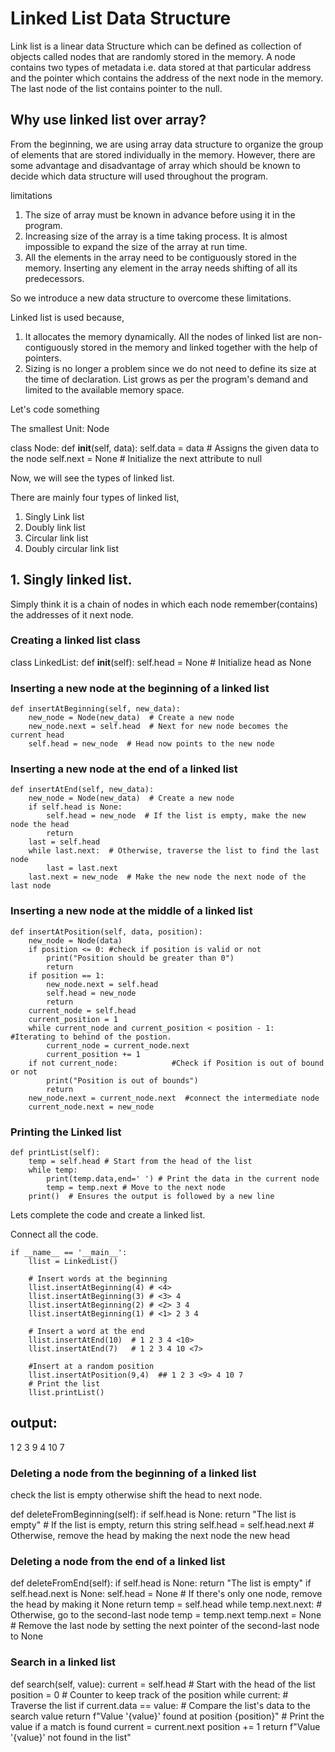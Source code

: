 # Linked List Data Structure

Link list is a linear data Structure which can be defined as collection of objects called nodes that are randomly stored in the memory.
A node contains two types of metadata i.e. data stored at that particular address and the pointer which contains the address of the next node in the memory. 
The last node of the list contains pointer to the null.

## Why use linked list over array?

From the beginning, we are using array data structure to organize the group of elements that are stored individually in the memory. 
However, there are some advantage and disadvantage of array which should be known to decide which data structure will used throughout the program.

limitations

1. The size of array must be known in advance before using it in the program.
2. Increasing size of the array is a time taking process. It is almost impossible to expand the size of the array at run time.
3. All the elements in the array need to be contiguously stored in the memory. Inserting any element in the array needs shifting of all its predecessors.

So we introduce a new data structure to overcome these limitations.

Linked list is used because,
1. It allocates the memory dynamically. All the nodes of linked list are non-contiguously stored in the memory and linked together with the help of pointers.
2. Sizing is no longer a problem since we do not need to define its size at the time of declaration. List grows as per the program's demand and limited to the available memory space.

Let's code something

The smallest Unit: Node

class Node:
    def __init__(self, data):
        self.data = data  # Assigns the given data to the node
        self.next = None  # Initialize the next attribute to null 

Now, we will see the types of linked list.
 
There are mainly four types of linked list,
1. Singly Link list
2. Doubly link list 
3. Circular link list
4. Doubly circular link list


## 1. Singly linked list.

Simply think it is a chain of nodes in which each node remember(contains) the addresses of it next node.

### Creating a linked list class

class LinkedList:
    def __init__(self):
        self.head = None  # Initialize head as None

### Inserting a new node at the beginning of a linked list

    def insertAtBeginning(self, new_data):
        new_node = Node(new_data)  # Create a new node 
        new_node.next = self.head  # Next for new node becomes the   current head
        self.head = new_node  # Head now points to the new node

### Inserting a new node at the end of a linked list

    def insertAtEnd(self, new_data):
        new_node = Node(new_data)  # Create a new node
        if self.head is None:
            self.head = new_node  # If the list is empty, make the new node the head
            return
        last = self.head 
        while last.next:  # Otherwise, traverse the list to find the last node
            last = last.next
        last.next = new_node  # Make the new node the next node of the last node

### Inserting a new node at the middle of a linked list 

    def insertAtPosition(self, data, position):
        new_node = Node(data)
        if position <= 0: #check if position is valid or not
            print("Position should be greater than 0")
            return
        if position == 1:
            new_node.next = self.head
            self.head = new_node
            return
        current_node = self.head
        current_position = 1
        while current_node and current_position < position - 1:   #Iterating to behind of the postion.
            current_node = current_node.next
            current_position += 1
        if not current_node:            #Check if Position is out of bound or not 
            print("Position is out of bounds")
            return
        new_node.next = current_node.next  #connect the intermediate node
        current_node.next = new_node

### Printing the Linked list 

    def printList(self):
        temp = self.head # Start from the head of the list
        while temp:
            print(temp.data,end=' ') # Print the data in the current node
            temp = temp.next # Move to the next node
        print()  # Ensures the output is followed by a new line


Lets complete the code and create a linked list.

Connect all the code.

    if __name__ == '__main__':
        llist = LinkedList()
        
        # Insert words at the beginning
        llist.insertAtBeginning(4) # <4>
        llist.insertAtBeginning(3) # <3> 4
        llist.insertAtBeginning(2) # <2> 3 4
        llist.insertAtBeginning(1) # <1> 2 3 4
    
        # Insert a word at the end
        llist.insertAtEnd(10)  # 1 2 3 4 <10>
        llist.insertAtEnd(7)   # 1 2 3 4 10 <7>
    
        #Insert at a random position 
        llist.insertAtPosition(9,4)  ## 1 2 3 <9> 4 10 7
        # Print the list
        llist.printList()
    
    
## output:
1 2 3 9 4 10 7


### Deleting a node from the beginning of a linked list
check the list is empty otherwise shift the head to next node.

def deleteFromBeginning(self):
    if self.head is None:
        return "The list is empty" # If the list is empty, return this string
    self.head = self.head.next  # Otherwise, remove the head by making the next node the new head

### Deleting a node from the end of a linked list

def deleteFromEnd(self):
    if self.head is None:
        return "The list is empty" 
    if self.head.next is None:
        self.head = None  # If there's only one node, remove the head by making it None
        return
    temp = self.head
    while temp.next.next:  # Otherwise, go to the second-last node
        temp = temp.next
    temp.next = None  # Remove the last node by setting the next pointer of the second-last node to None


### Search in a linked list 

def search(self, value):
    current = self.head  # Start with the head of the list
    position = 0  # Counter to keep track of the position
    while current: # Traverse the list
        if current.data == value: # Compare the list's data to the search value
            return f"Value '{value}' found at position {position}" # Print the value if a match is found
        current = current.next
        position += 1
    return f"Value '{value}' not found in the list" 


















